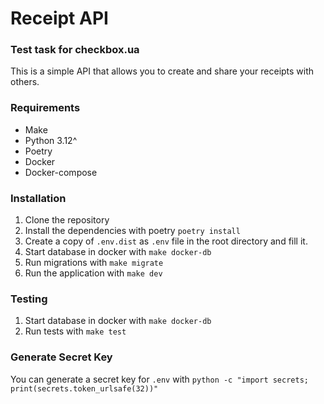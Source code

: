 # Receipt API
### Test task for checkbox.ua
This is a simple API that allows you to create and share your receipts with others.
### Requirements
- Make
- Python 3.12^
- Poetry
- Docker
- Docker-compose

### Installation
1. Clone the repository
2. Install the dependencies with poetry `poetry install`
3. Create a copy of `.env.dist` as `.env` file in the root directory and fill it.
4. Start database in docker with `make docker-db`
5. Run migrations with `make migrate`
6. Run the application with `make dev`

### Testing
1. Start database in docker with `make docker-db`
2. Run tests with `make test`


### Generate Secret Key
You can generate a secret key for `.env` with `python -c "import secrets; print(secrets.token_urlsafe(32))"`